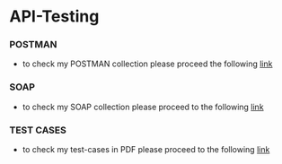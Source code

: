 # API-Testing
### POSTMAN 
- to check my POSTMAN collection please proceed the following [link](https://www.postman.com/ilyasb87/workspace/my-workspace/collection/35158241-cc0fc177-787d-4df7-a96c-4c1454e048ac?action=share&creator=35158241&active-environment=35158241-e1931a9a-330c-48aa-b6a7-d5f6b54afc32) 
### SOAP
- to check my SOAP collection please proceed to the following [link](https://www.postman.com/ilyasb87/workspace/my-workspace/collection/35158241-da29dda0-a080-4af0-9795-8046af3834cb?action=share&creator=35158241)
### TEST CASES
- to check my test-cases in PDF please proceed to the following [link](https://github.com/BaizhumartovIlyas/API-Testing/blob/main/G7-2024-06-01.pdf) 
